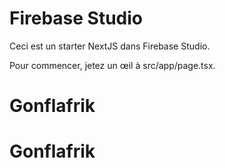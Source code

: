 # Firebase Studio

Ceci est un starter NextJS dans Firebase Studio.

Pour commencer, jetez un œil à src/app/page.tsx.
# Gonflafrik
# Gonflafrik
